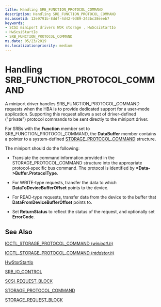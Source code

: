 ```yaml
---
title: Handling SRB_FUNCTION_PROTOCOL_COMMAND
description: Handling SRB_FUNCTION_PROTOCOL_COMMAND
ms.assetid: 12e9791b-8ddf-4d42-9d89-243bc38eeeb7
keywords:
- SCSI miniport drivers WDK storage , HwScsiStartIo
- HwScsiStartIo
- SRB_FUNCTION_PROTOCOL_COMMAND
ms.date: 05/23/2019
ms.localizationpriority: medium
---
```


# Handling SRB_FUNCTION_PROTOCOL_COMMAND

A miniport driver handles SRB_FUNCTION_PROTOCOL_COMMAND requests when the HBA is to provide dedicated support for a user-mode application. Supporting this request allows a set of driver-defined ("private") protocol commands to be sent directly to the miniport driver.

For SRBs with the **Function** member set to SRB_FUNCTION_PROTOCOL_COMMAND, the **DataBuffer** member contains a pointer to a system-defined [STORAGE_PROTOCOL_COMMAND](/windows-hardware/drivers/ddi/ntddstor/ns-ntddstor-_storage_protocol_command) structure.

The miniport should do the following:

* Translate the command information provided in the STORAGE_PROTOCOL_COMMAND structure into the appropriate protocol-specific bus command. The protocol is identified by **\*Data->Buffer.ProtocolType**.

* For WRITE-type requests, transfer the data to which **DataToDeviceBufferOffset** points to the device.

* For READ-type requests, transfer data from the device to the buffer that **DataFromDeviceBufferOffset** points to.

* Set **ReturnStatus** to reflect the status of the request, and optionally set **ErrorCode**.

## See Also

[IOCTL_STORAGE_PROTOCOL_COMMAND (*winioctl.h*)](/windows/win32/api/winioctl/ni-winioctl-ioctl_storage_protocol_command)

[IOCTL_STORAGE_PROTOCOL_COMMAND (*ntddstor.h*)](/windows-hardware/drivers/ddi/ntddstor/ni-ntddstor-ioctl_storage_protocol_command)

[HwStorStartIo](/windows-hardware/drivers/ddi/storport/nc-storport-hw_startio)

[SRB_IO_CONTROL](/windows-hardware/drivers/ddi/ntddscsi/ns-ntddscsi-_srb_io_control)

[SCSI_REQUEST_BLOCK](/windows-hardware/drivers/ddi/srb/ns-srb-_scsi_request_block)

[STORAGE_PROTOCOL_COMMAND](/windows-hardware/drivers/ddi/ntddstor/ns-ntddstor-_storage_protocol_command)

[STORAGE_REQUEST_BLOCK](/windows-hardware/drivers/ddi/srb/ns-srb-_storage_request_block)